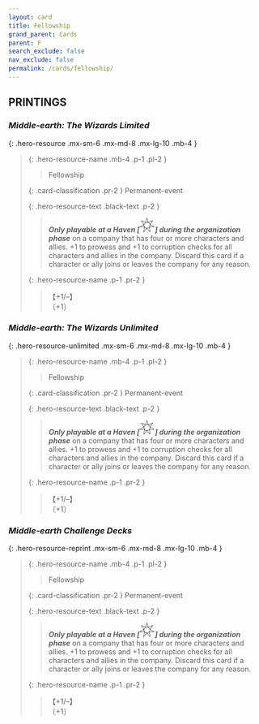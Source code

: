 ```yaml
---
layout: card
title: Fellowship
grand_parent: Cards
parent: F
search_exclude: false
nav_exclude: false
permalink: /cards/fellowship/
---
```


## PRINTINGS


### _Middle-earth: The Wizards Limited_

{: .hero-resource .mx-sm-6 .mx-md-8 .mx-lg-10 .mb-4 }
> {: .hero-resource-name .mb-4 .p-1 .pl-2 }
> > <div class="card-mp"></div>
> > <div class="card-name">Fellowship</div>
>
> {: .card-classification .pr-2 }
> Permanent-event
>
> {: .hero-resource-text .black-text .p-2 }
> > ***Only playable at a Haven \[![](/assets/images/free-haven.svg)] during the organization phase*** on a company that has four or more characters and allies. +1 to prowess and +1 to corruption checks for all characters and allies in the company. Discard this card if a character or ally joins or leaves the company for any reason. 
> 
> {: .hero-resource-name .p-1 .pr-2 }
> > <div class="card-shield">【+1/&ndash;】</div>
> > <div class="card-corruption">〔+1〕</div>

### _Middle-earth: The Wizards Unlimited_

{: .hero-resource-unlimited .mx-sm-6 .mx-md-8 .mx-lg-10 .mb-4 }
> {: .hero-resource-name .mb-4 .p-1 .pl-2 }
> > <div class="card-mp"></div>
> > <div class="card-name">Fellowship</div>
>
> {: .card-classification .pr-2 }
> Permanent-event
>
> {: .hero-resource-text .black-text .p-2 }
> > ***Only playable at a Haven \[![](/assets/images/free-haven.svg)] during the organization phase*** on a company that has four or more characters and allies. +1 to prowess and +1 to corruption checks for all characters and allies in the company. Discard this card if a character or ally joins or leaves the company for any reason. 
> 
> {: .hero-resource-name .p-1 .pr-2 }
> > <div class="card-shield">【+1/&ndash;】</div>
> > <div class="card-corruption">〔+1〕</div>

### _Middle-earth Challenge Decks_

{: .hero-resource-reprint .mx-sm-6 .mx-md-8 .mx-lg-10 .mb-4 }
> {: .hero-resource-name .mb-4 .p-1 .pl-2 }
> > <div class="card-mp"></div>
> > <div class="card-name">Fellowship</div>
>
> {: .card-classification .pr-2 }
> Permanent-event
>
> {: .hero-resource-text .black-text .p-2 }
> > ***Only playable at a Haven \[![](/assets/images/free-haven.svg)] during the organization phase*** on a company that has four or more characters and allies. +1 to prowess and +1 to corruption checks for all characters and allies in the company. Discard this card if a character or ally joins or leaves the company for any reason. 
> 
> {: .hero-resource-name .p-1 .pr-2 }
> > <div class="card-shield">【+1/&ndash;】</div>
> > <div class="card-corruption">〔+1〕</div>

